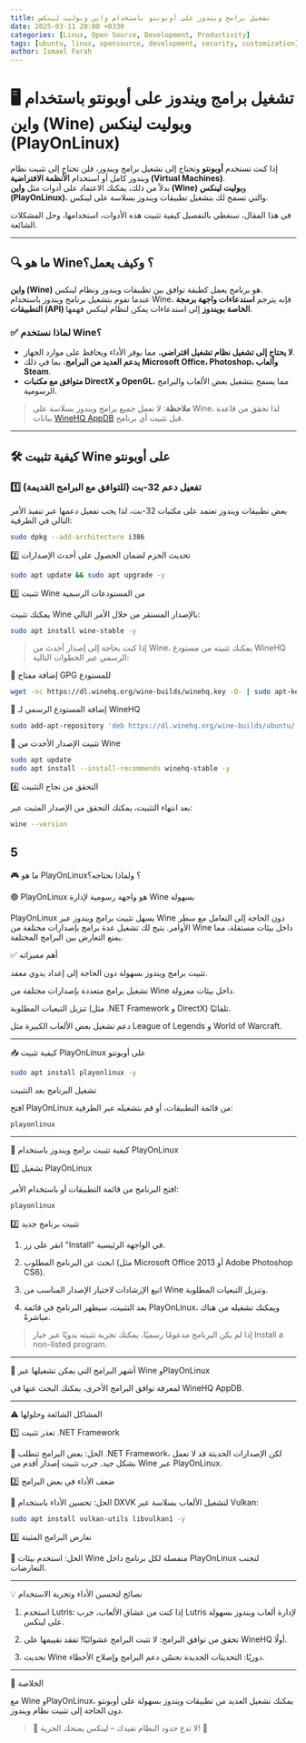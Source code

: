 ```yaml
---
title: تشغيل برامج ويندوز على أوبونتو باستخدام واين وبوليت لينكس
date: 2025-03-11 20:00 +0330
categories: [Linux, Open Source, Development, Productivity]
tags: [ubuntu, linux, opensource, development, security, customization]
author: Ismael Farah
---
```


# 🖥️ تشغيل برامج ويندوز على أوبونتو باستخدام **واين (Wine)** و**بوليت لينكس (PlayOnLinux)**  

إذا كنت تستخدم **أوبونتو** وتحتاج إلى تشغيل برامج ويندوز، فلن تحتاج إلى تثبيت نظام ويندوز كامل أو استخدام **الأنظمة الافتراضية (Virtual Machines)**.  
بدلاً من ذلك، يمكنك الاعتماد على أدوات مثل **واين (Wine)** و**بوليت لينكس (PlayOnLinux)**، والتي تسمح لك بتشغيل تطبيقات ويندوز بسلاسة على لينكس.  

في هذا المقال، سنغطي بالتفصيل كيفية تثبيت هذه الأدوات، استخدامها، وحل المشكلات الشائعة.  

---

## 🔍 **ما هو Wine؟ وكيف يعمل؟**  

**واين (Wine)** هو برنامج يعمل كطبقة توافق بين تطبيقات ويندوز ونظام لينكس.  
عندما تقوم بتشغيل برنامج ويندوز باستخدام Wine، فإنه يترجم **استدعاءات واجهة برمجة التطبيقات (API) الخاصة بويندوز** إلى استدعاءات يمكن لنظام لينكس فهمها.

### ✅ **لماذا نستخدم Wine؟**  

- **لا يحتاج إلى تشغيل نظام تشغيل افتراضي**، مما يوفر الأداء ويحافظ على موارد الجهاز.  
- **يدعم العديد من البرامج**، بما في ذلك **Microsoft Office، Photoshop، وألعاب Steam**.  
- **متوافق مع مكتبات DirectX و OpenGL**، مما يسمح بتشغيل بعض الألعاب والبرامج الرسومية.  

> **ملاحظة**: لا تعمل جميع برامج ويندوز بسلاسة على Wine، لذا تحقق من قاعدة بيانات [WineHQ AppDB](https://appdb.winehq.org) قبل تثبيت أي برنامج.

---

## 🛠️ **كيفية تثبيت Wine على أوبونتو**  

### **1️⃣ تفعيل دعم 32-بت (للتوافق مع البرامج القديمة)**  

بعض تطبيقات ويندوز تعتمد على مكتبات 32-بت، لذا يجب تفعيل دعمها عبر تنفيذ الأمر التالي في الطرفية:  
```bash
sudo dpkg --add-architecture i386
```
2️⃣ تحديث الحزم لضمان الحصول على أحدث الإصدارات
```bash
sudo apt update && sudo apt upgrade -y
```
3️⃣ تثبيت Wine من المستودعات الرسمية

يمكنك تثبيت Wine بالإصدار المستقر من خلال الأمر التالي:
```bash
sudo apt install wine-stable -y
```
> إذا كنت بحاجة إلى إصدار أحدث من Wine، يمكنك تثبيته من مستودع WineHQ الرسمي عبر الخطوات التالية:



🔹 إضافة مفتاح GPG للمستودع
```bash
wget -nc https://dl.winehq.org/wine-builds/winehq.key -O- | sudo apt-key add -
```
🔹 إضافة المستودع الرسمي لـ WineHQ
```bash
sudo add-apt-repository 'deb https://dl.winehq.org/wine-builds/ubuntu/ focal main'
```
🔹 تثبيت الإصدار الأحدث من Wine
```bash
sudo apt update
sudo apt install --install-recommends winehq-stable -y
```
4️⃣ التحقق من نجاح التثبيت

بعد انتهاء التثبيت، يمكنك التحقق من الإصدار المثبت عبر:
```bash
wine --version
```
5
---

🎮 ما هو PlayOnLinux؟ ولماذا نحتاجه؟

🟢 PlayOnLinux هو واجهة رسومية لإدارة Wine بسهولة

PlayOnLinux يسهل تثبيت برامج ويندوز عبر Wine دون الحاجة إلى التعامل مع سطر الأوامر.
يتيح لك تشغيل عدة برامج بإصدارات مختلفة من Wine داخل بيئات مستقلة، مما يمنع التعارض بين البرامج المختلفة.

✅ أهم مميزاته

تثبيت برامج ويندوز بسهولة دون الحاجة إلى إعداد يدوي معقد.

تشغيل برامج متعددة بإصدارات مختلفة من Wine داخل بيئات معزولة.

تنزيل التبعيات المطلوبة (مثل .NET Framework و DirectX) تلقائيًا.

دعم تشغيل بعض الألعاب الكبيرة مثل League of Legends و World of Warcraft.



---

📥 كيفية تثبيت PlayOnLinux على أوبونتو
```bash
sudo apt install playonlinux -y
```
تشغيل البرنامج بعد التثبيت

افتح PlayOnLinux من قائمة التطبيقات، أو قم بتشغيله عبر الطرفية:
```bash
playonlinux
```

---

🚀 كيفية تثبيت برامج ويندوز باستخدام PlayOnLinux

1️⃣ تشغيل PlayOnLinux

افتح البرنامج من قائمة التطبيقات أو باستخدام الأمر:
```bash
playonlinux
```
2️⃣ تثبيت برنامج جديد

1. انقر على زر "Install" في الواجهة الرئيسية.


2. ابحث عن البرنامج المطلوب (مثل Microsoft Office 2013 أو Adobe Photoshop CS6).


3. اتبع الإرشادات لاختيار الإصدار المناسب من Wine وتنزيل التبعيات المطلوبة.


4. بعد التثبيت، سيظهر البرنامج في قائمة PlayOnLinux، ويمكنك تشغيله من هناك مباشرةً.



> إذا لم يكن البرنامج مدعومًا رسميًا، يمكنك تجربة تثبيته يدويًا عبر خيار Install a non-listed program.




---

📌 أشهر البرامج التي يمكن تشغيلها عبر Wine وPlayOnLinux

لمعرفة توافق البرامج الأخرى، يمكنك البحث عنها في WineHQ AppDB.


---

⚠️ المشاكل الشائعة وحلولها

1️⃣ تعذر تثبيت .NET Framework

🔹 الحل: بعض البرامج تتطلب .NET Framework، لكن الإصدارات الحديثة قد لا تعمل بشكل جيد.
جرب تثبيت إصدار أقدم من Wine عبر PlayOnLinux.

2️⃣ ضعف الأداء في بعض البرامج

🔹 الحل: تحسين الأداء باستخدام DXVK لتشغيل الألعاب بسلاسة عبر Vulkan:
```bash
sudo apt install vulkan-utils libvulkan1 -y
```
3️⃣ تعارض البرامج المثبتة

🔹 الحل: استخدم بيئات Wine منفصلة لكل برنامج داخل PlayOnLinux لتجنب التعارضات.


---

💡 نصائح لتحسين الأداء وتجربة الاستخدام

1. استخدم Lutris: إذا كنت من عشاق الألعاب، جرب Lutris لإدارة ألعاب ويندوز بسهولة على لينكس.


2. تحقق من توافق البرامج: لا تثبت البرامج عشوائيًا! تفقد تقييمها على WineHQ أولًا.


3. تحديث Wine دوريًا: التحديثات الجديدة تحسّن دعم البرامج وإصلاح الأخطاء.




---

🏁 الخلاصة

مع Wine وPlayOnLinux، يمكنك تشغيل العديد من تطبيقات ويندوز بسهولة على أوبونتو دون الحاجة إلى تثبيت نظام ويندوز.

> 🐧 لا تدع حدود النظام تقيدك – لينكس يمنحك الحرية! 🚀
